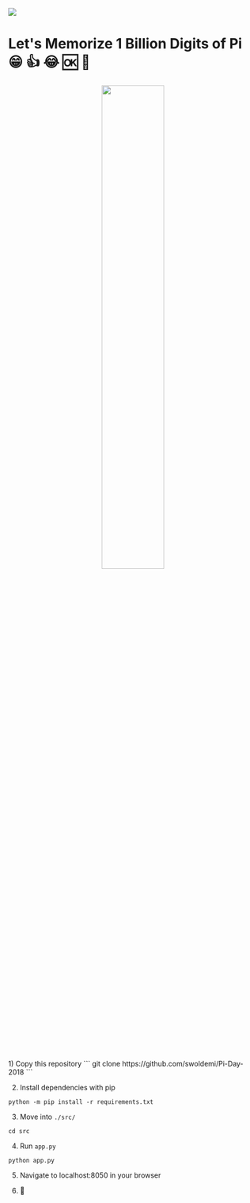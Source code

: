 [![](https://img.shields.io/badge/python-3.6.3-blue.svg)](https://www.python.org/downloads/release/python)

# Let's Memorize 1 Billion Digits of Pi  :grin: :thumbsup: :joy: :ok: :no_good:
<p align="center">
  <img style="width: 50%" src="https://i.imgur.com/Iv1loEx.gif">
</p>
1) Copy this repository
```
git clone https://github.com/swoldemi/Pi-Day-2018
```

2) Install dependencies with pip
```
python -m pip install -r requirements.txt
```

3) Move into `./src/`
```
cd src
```

4) Run `app.py`
```
python app.py
```

5) Navigate to localhost:8050 in your browser

6) :eyes: